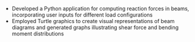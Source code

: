 - Developed a Python application for computing reaction forces in beams, incorporating user inputs for different load 
configurations
- Employed Turtle graphics to create visual representations of beam diagrams and generated graphs illustrating shear 
force and bending moment distributions
